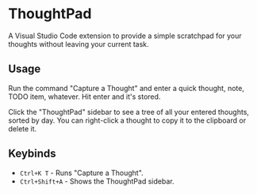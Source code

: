 # ThoughtPad

 A Visual Studio Code extension to provide a simple scratchpad for your thoughts without leaving your current task.

 ## Usage

 Run the command "Capture a Thought" and enter a quick thought, note, TODO item, whatever. Hit enter and it's stored.

 Click the "ThoughtPad" sidebar to see a tree of all your entered thoughts, sorted by day. You can right-click a thought to copy it to the clipboard or delete it.

 ## Keybinds

 - `Ctrl+K T` - Runs "Capture a Thought".
 - `Ctrl+Shift+A` - Shows the ThoughtPad sidebar.